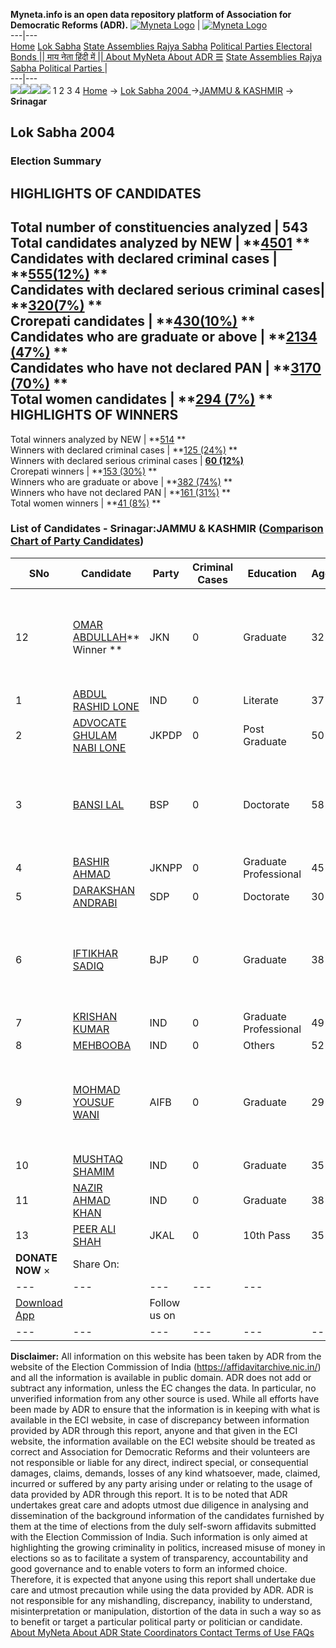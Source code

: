 **Myneta.info is an open data repository platform of Association for Democratic Reforms (ADR).**
[![Myneta Logo](https://www.myneta.info/lib/img/myneta-logo.png)](https://www.myneta.info/) | [![Myneta Logo](https://www.myneta.info/lib/img/adr-logo.png)](https://adrindia.org)  
---|---  
[Home](https://www.myneta.info/) [Lok Sabha](https://www.myneta.info/#ls "Lok Sabha") [ State Assemblies ](https://www.myneta.info/#sa "State Assemblies") [Rajya Sabha](https://www.myneta.info/#rs "Rajya Sabha") [Political Parties ](https://www.myneta.info/party "Political Parties") [ Electoral Bonds ](https://www.myneta.info/electoral_bonds "Electoral Bonds") [ || माय नेता हिंदी में || ](https://translate.google.co.in/translate?prev=hp&hl=en&js=y&u=www.myneta.info&sl=en&tl=hi&history_state0=) [ About MyNeta ](https://adrindia.org/content/about-myneta) [ About ADR ](https://adrindia.org/about-adr/who-we-are) [☰](javascript:void\(0\))
[ State Assemblies ](https://www.myneta.info/#sa "State Assemblies") [ Rajya Sabha ](https://www.myneta.info/#rs "Rajya Sabha") [ Political Parties ](https://www.myneta.info/party "Political Parties")
|   
---|---  
![](https://www.myneta.info/lib/img/banner/banner-1.png)![](https://www.myneta.info/lib/img/banner/banner-2.png)![](https://www.myneta.info/lib/img/banner/banner-3.png)![](https://www.myneta.info/lib/img/banner/banner-4.png)
1  2  3  4 
[Home](https://www.myneta.info/) → [Lok Sabha 2004 ](https://www.myneta.info/loksabha2004/)→[JAMMU & KASHMIR](https://www.myneta.info/loksabha2004/index.php?action=show_constituencies&state_id=9) → **Srinagar**
### 
## Lok Sabha 2004 
###  Election Summary 
HIGHLIGHTS OF CANDIDATES  
---  
Total number of constituencies analyzed |  543   
Total candidates analyzed by NEW | **[4501](https://www.myneta.info/loksabha2004/index.php?action=summary&subAction=candidates_analyzed&sort=candidate#summary) **  
Candidates with declared criminal cases | **[555(12%)](https://www.myneta.info/loksabha2004/index.php?action=summary&subAction=crime&sort=candidate#summary) **  
Candidates with declared serious criminal cases| **[320(7%)](https://www.myneta.info/loksabha2004/index.php?action=summary&subAction=serious_crime&sort=candidate#summary) **  
Crorepati candidates | **[430(10%)](https://www.myneta.info/loksabha2004/index.php?action=summary&subAction=crorepati&sort=candidate#summary) **  
Candidates who are graduate or above | **[2134 (47%)](https://www.myneta.info/loksabha2004/index.php?action=summary&subAction=education&sort=candidate#summary) **  
Candidates who have not declared PAN | **[3170 (70%)](https://www.myneta.info/loksabha2004/index.php?action=summary&subAction=without_pan&sort=candidate#summary) **  
Total women candidates | **[294 (7%)](https://www.myneta.info/loksabha2004/index.php?action=summary&subAction=women_candidate&sort=candidate#summary) **  
HIGHLIGHTS OF WINNERS  
---  
Total winners analyzed by NEW | **[514](https://www.myneta.info/loksabha2004/index.php?action=summary&subAction=winner_analyzed&sort=candidate#summary) **  
Winners with declared criminal cases | **[125 (24%)](https://www.myneta.info/loksabha2004/index.php?action=summary&subAction=winner_crime&sort=candidate#summary) **  
Winners with declared serious criminal cases | **[60 (12%)](https://www.myneta.info/loksabha2004/index.php?action=summary&subAction=winner_serious_crime&sort=candidate#summary)**  
Crorepati winners | **[153 (30%)](https://www.myneta.info/loksabha2004/index.php?action=summary&subAction=winner_crorepati&sort=candidate#summary) **  
Winners who are graduate or above | **[382 (74%)](https://www.myneta.info/loksabha2004/index.php?action=summary&subAction=winner_education&sort=candidate#summary) **  
Winners who have not declared PAN | **[161 (31%)](https://www.myneta.info/loksabha2004/index.php?action=summary&subAction=winner_without_pan&sort=candidate#summary) **  
Total women winners | **[41 (8%)](https://www.myneta.info/loksabha2004/index.php?action=summary&subAction=winner_women&sort=candidate#summary) **  
### List of Candidates - Srinagar:JAMMU & KASHMIR ([Comparison Chart of Party Candidates](https://www.myneta.info/loksabha2004/comparisonchart.php?constituency_id=157))
SNo | Candidate| Party| Criminal Cases| Education| Age| Total Assets| Liabilities  
---|---|---|---|---|---|---|---  
12  | [OMAR ABDULLAH](https://www.myneta.info/loksabha2004/candidate.php?candidate_id=1426)** Winner ** | JKN | 0 | Graduate| 32 | ![](https://myneta.info/image_v2.php?myneta_folder=loksabha2004&candidate_id=1426&col=ta) | ![](https://myneta.info/image_v2.php?myneta_folder=loksabha2004&candidate_id=1426&col=lia)  
1  | [ABDUL RASHID LONE](https://www.myneta.info/loksabha2004/candidate.php?candidate_id=1435) | IND | 0 | Literate| 37 | Nil | Rs 0 ~   
2  | [ADVOCATE GHULAM NABI LONE](https://www.myneta.info/loksabha2004/candidate.php?candidate_id=1427) | JKPDP | 0 | Post Graduate| 50 | Rs 3,64,000 ~ 3 Lacs+ | Rs 4,17,458 ~ 4 Lacs+  
3  | [BANSI LAL](https://www.myneta.info/loksabha2004/candidate.php?candidate_id=1433) | BSP | 0 | Doctorate| 58 | ![](https://myneta.info/image_v2.php?myneta_folder=loksabha2004&candidate_id=1433&col=ta) | ![](https://myneta.info/image_v2.php?myneta_folder=loksabha2004&candidate_id=1433&col=lia)  
4  | [BASHIR AHMAD](https://www.myneta.info/loksabha2004/candidate.php?candidate_id=1436) | JKNPP | 0 | Graduate Professional| 45 | Rs 5,92,000 ~ 5 Lacs+ | Rs 0 ~   
5  | [DARAKSHAN ANDRABI](https://www.myneta.info/loksabha2004/candidate.php?candidate_id=1434) | SDP | 0 | Doctorate| 30 | Rs 92,000 ~ 92 Thou+ | Rs 0 ~   
6  | [IFTIKHAR SADIQ](https://www.myneta.info/loksabha2004/candidate.php?candidate_id=1429) | BJP | 0 | Graduate| 38 | ![](https://myneta.info/image_v2.php?myneta_folder=loksabha2004&candidate_id=1429&col=ta) | ![](https://myneta.info/image_v2.php?myneta_folder=loksabha2004&candidate_id=1429&col=lia)  
7  | [KRISHAN KUMAR](https://www.myneta.info/loksabha2004/candidate.php?candidate_id=1432) | IND | 0 | Graduate Professional| 49 | Rs 1,73,10,000 ~ 1 Crore+ | Rs 3,00,000 ~ 3 Lacs+  
8  | [MEHBOOBA](https://www.myneta.info/loksabha2004/candidate.php?candidate_id=1437) | IND | 0 | Others| 52 | Rs 40,000 ~ 40 Thou+ | Rs 0 ~   
9  | [MOHMAD YOUSUF WANI](https://www.myneta.info/loksabha2004/candidate.php?candidate_id=1438) | AIFB | 0 | Graduate| 29 | ![](https://myneta.info/image_v2.php?myneta_folder=loksabha2004&candidate_id=1438&col=ta) | ![](https://myneta.info/image_v2.php?myneta_folder=loksabha2004&candidate_id=1438&col=lia)  
10  | [MUSHTAQ SHAMIM](https://www.myneta.info/loksabha2004/candidate.php?candidate_id=1430) | IND | 0 | Graduate| 35 | Rs 2,10,000 ~ 2 Lacs+ | Rs 0 ~   
11  | [NAZIR AHMAD KHAN](https://www.myneta.info/loksabha2004/candidate.php?candidate_id=1428) | IND | 0 | Graduate| 38 | Rs 8,00,000 ~ 8 Lacs+ | Rs 18,000 ~ 18 Thou+  
13  | [PEER ALI SHAH](https://www.myneta.info/loksabha2004/candidate.php?candidate_id=1431) | JKAL | 0 | 10th Pass| 35 | Rs 15,000 ~ 15 Thou+ | Rs 0 ~   
|  **DONATE NOW** × |  Share On:  | [](https://api.whatsapp.com/send?text=https%3A%2F%2Fmyneta.info%2Fpunjab2022%2Findex.php%3Faction%3Dshow_constituencies%26state_id%3D19) | [](https://www.facebook.com/sharer/sharer.php?u=https%3A%2F%2Fmyneta.info%2Fpunjab2022%2Findex.php%3Faction%3Dshow_constituencies%26state_id%3D19) | [](https://twitter.com/share?url=https%3A%2F%2Fmyneta.info%2Fpunjab2022%2Findex.php%3Faction%3Dshow_constituencies%26state_id%3D19)  
---|---|---|---|---  
| [ Download App ](https://play.google.com/store/apps/details?id=com.webrosoft.myneta1&pcampaignid=pcampaignidMKT-Other-global-all-co-prtnr-py-PartBadge-Mar2515-1) | [](https://play.google.com/store/apps/details?id=com.webrosoft.myneta1&pcampaignid=pcampaignidMKT-Other-global-all-co-prtnr-py-PartBadge-Mar2515-1) |  Follow us on  | [](https://www.facebook.com/adrindia.org/) | [](https://twitter.com/adrspeaks) | [](https://groups.google.com/g/national-election-watch?hl=en&pli=1) | [](https://www.instagram.com/adrspeaks/) | [](https://www.youtube.com/user/adrspeaks) | [](https://sharechat.com/profile/adrspeaks)  
---|---|---|---|---|---|---|---|---  
**Disclaimer:** All information on this website has been taken by ADR from the website of the Election Commission of India (https://affidavitarchive.nic.in/) and all the information is available in public domain. ADR does not add or subtract any information, unless the EC changes the data. In particular, no unverified information from any other source is used. While all efforts have been made by ADR to ensure that the information is in keeping with what is available in the ECI website, in case of discrepancy between information provided by ADR through this report, anyone and that given in the ECI website, the information available on the ECI website should be treated as correct and Association for Democratic Reforms and their volunteers are not responsible or liable for any direct, indirect special, or consequential damages, claims, demands, losses of any kind whatsoever, made, claimed, incurred or suffered by any party arising under or relating to the usage of data provided by ADR through this report. It is to be noted that ADR undertakes great care and adopts utmost due diligence in analysing and dissemination of the background information of the candidates furnished by them at the time of elections from the duly self-sworn affidavits submitted with the Election Commission of India. Such information is only aimed at highlighting the growing criminality in politics, increased misuse of money in elections so as to facilitate a system of transparency, accountability and good governance and to enable voters to form an informed choice. Therefore, it is expected that anyone using this report shall undertake due care and utmost precaution while using the data provided by ADR. ADR is not responsible for any mishandling, discrepancy, inability to understand, misinterpretation or manipulation, distortion of the data in such a way so as to benefit or target a particular political party or politician or candidate. 
[ About MyNeta ](https://adrindia.org/content/about-myneta) [ About ADR ](https://adrindia.org/about-adr/who-we-are) [ State Coordinators ](https://adrindia.org/about-adr/state-coordinators) [ Contact ](https://adrindia.org/contact-us) [ Terms of Use ](https://adrindia.org/content/adr-terms-use) [ FAQs ](https://adrindia.org/content/faqs)
